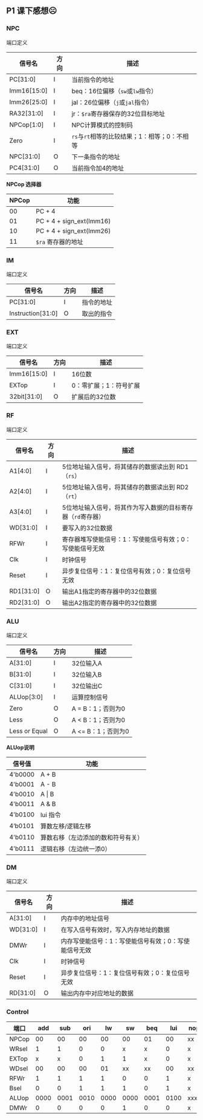 ## P1 课下感想☹️

### NPC

端口定义

| 信号名      | 方向 | 描述                                         |
| ----------- | ---- | -------------------------------------------- |
| PC[31:0]    | I    | 当前指令的地址                               |
| Imm16[15:0] | I    | beq：16位偏移（`sw`或`lw`指令）              |
| Imm26[25:0] | I    | jal：26位偏移（`j`或`jal`指令）              |
| RA32[31:0]  | I    | jr：`$ra`寄存器保存的32位目标地址            |
| NPCop[1:0]  | I    | NPC计算模式的控制码                          |
| Zero        | I    | `rs`与`rt`相等的比较结果；1：相等；0：不相等 |
| NPC[31:0]   | O    | 下一条指令的地址                             |
| PC4[31:0]   | O    | 当前指令加4的地址                            |

**NPCop 选择器**

| NPCop | 功能                     |
| ----- | ------------------------ |
| 00    | PC + 4                   |
| 01    | PC + 4 + sign_ext(Imm16) |
| 10    | PC + 4 + sign_ext(Imm26) |
| 11    | `$ra` 寄存器的地址       |

### IM

端口定义

| 信号名            | 方向 | 描述       |
| ----------------- | ---- | ---------- |
| PC[31:0]          | I    | 指令的地址 |
| Instruction[31:0] | O    | 取出的指令 |

### EXT

端口定义

| 信号名      | 方向 | 描述                   |
| ----------- | ---- | ---------------------- |
| Imm16[15:0] | I    | 16位数                 |
| EXTop       | I    | 0：零扩展；1：符号扩展 |
| 32bit[31:0] | O    | 扩展后的32位数         |

### RF

端口定义

| 信号名    | 方向 | 描述                                                        |
| --------- | ---- | ----------------------------------------------------------- |
| A1[4:0]   | I    | 5位地址输入信号，将其储存的数据读出到 RD1（`rs`）           |
| A2[4:0]   | I    | 5位地址输入信号，将其储存的数据读出到 RD2（`rt`）           |
| A3[4:0]   | I    | 5位地址输入信号，将其作为写入数据的目标寄存器（`rd`寄存器） |
| WD[31:0]  | I    | 要写入的32位数据                                            |
| RFWr      | I    | 寄存器堆写使能信号：1：写使能信号有效；0：写使能信号无效    |
| Clk       | I    | 时钟信号                                                    |
| Reset     | I    | 异步复位信号：1：复位信号有效；0：复位信号无效              |
| RD1[31:0] | O    | 输出A1指定的寄存器中的32位数据                              |
| RD2[31:0] | O    | 输出A2指定的寄存器中的32位数据                              |

### ALU

端口定义

| 信号名        | 方向 | 描述               |
| ------------- | ---- | ------------------ |
| A[31:0]       | I    | 32位输入A          |
| B[31:0]       | I    | 32位输入B          |
| C[31:0]       | I    | 32位输出C          |
| ALUop[3:0]    | I    | 运算控制信号       |
| Zero          | O    | A = B：1；否则为0  |
| Less          | O    | A < B：1；否则为0  |
| Less or Equal | O    | A <= B：1；否则为0 |

**ALUop说明**

| 信号值  | 功能                               |
| ------- | ---------------------------------- |
| 4'b0000 | A + B                              |
| 4'b0001 | A - B                              |
| 4'b0010 | A \| B                             |
| 4'b0011 | A & B                              |
| 4'b0100 | lui 指令                           |
| 4‘b0101 | 算数左移/逻辑左移                  |
| 4'b0110 | 算数右移（左边添加的数和符号有关） |
| 4'b0111 | 逻辑右移（左边统一添0）            |

### DM

端口定义

| 信号名   | 方向 | 描述                                                 |
| -------- | ---- | ---------------------------------------------------- |
| A[31:0]  | I    | 内存中的地址信号                                     |
| WD[31:0] | I    | 在写入信号有效时，写入内存地址的数据                 |
| DMWr     | I    | 内存写使能信号：1：写使能信号有效；0：写使能信号无效 |
| Clk      | I    | 时钟信号                                             |
| Reset    | I    | 异步复位信号：1：复位信号有效；0：复位信号无效       |
| RD[31:0] | O    | 输出内存中对应地址的数据                             |

### Control

| 端口  | add  | sub  | ori  | lw   | sw   | beq  | lui  | nop  |
| ----- | ---- | ---- | ---- | ---- | ---- | ---- | ---- | ---- |
| NPCop | 00   | 00   | 00   | 00   | 00   | 01   | 00   | xx   |
| WRsel | 1    | 1    | 0    | 0    | x    | x    | 0    | x    |
| EXTop | x    | x    | 0    | 1    | 1    | x    | 0    | x    |
| WDsel | 00   | 00   | 00   | 01   | xx   | xx   | 00   | xx   |
| RFWr  | 1    | 1    | 1    | 1    | 0    | 0    | 1    | x    |
| Bsel  | 0    | 0    | 1    | 1    | 1    | 0    | 1    | x    |
| ALUop | 0000 | 0001 | 0010 | 0000 | 0000 | 0001 | 0100 | xxxx |
| DMWr  | 0    | 0    | 0    | 0    | 1    | 0    | 0    | x    |


